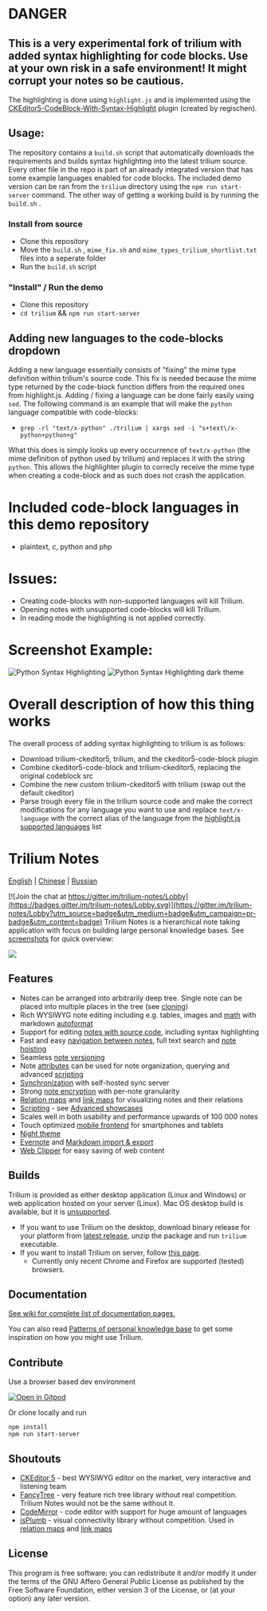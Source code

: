 # DANGER
This is a **very experimental** fork of trilium with added syntax highlighting for code blocks.
Use at your own risk in a safe environment! It might corrupt your notes so be cautious.
---
The highlighting is done using `highlight.js` and is implemented using the [CKEditor5-CodeBlock-With-Syntax-Highlight](https://github.com/regischen/CKEditor5-CodeBlock-With-Syntax-Highlight) plugin (created by regischen).

## Usage:
The repository contains a `build.sh` script that automatically downloads the requirements and builds syntax highlighting into the latest trilium source. Every other file in the repo is part of an already integrated version that has some example languages enabled for code blocks. The included demo version can be ran from the `trilium` directory using the `npm run start-server` command. The other way of getting a working build is by running the `build.sh` .

### Install from source
- Clone this repository
- Move the `build.sh` , `mime_fix.sh` and `mime_types_trilium_shortlist.txt` files into a seperate folder
- Run the `build.sh` script

### "Install" / Run the demo
- Clone this repository
- `cd trilium` && `npm run start-server`

## Adding new languages to the code-blocks dropdown
Adding a new language essentially consists of "fixing" the mime type definition within trilium's source code. This fix is needed because the mime type returned by the code-block function differs from the required ones from highlight.js.
Adding / fixing a language can be done fairly easily using `sed`. The following command is an example that will make the `python` language compatible with code-blocks:
- `grep -rl "text/x-python" ./trilium | xargs sed -i "s+text\/x-python+python+g"`

What this does is simply looks up every occurrence of `text/x-python` (the mime definition of python used by trilium) and replaces it with the string `python`. This allows the highlighter plugin to correcly receive the mime type when creating a code-block and as such does not crash the application.

# Included code-block languages in this demo repository
- plaintext, c, python and php

# Issues:
- Creating code-blocks with non-supported languages will kill Trilium.
- Opening notes with unsupported code-blocks will kill Trilium.
- In reading mode the highlighting is not applied correctly.

# Screenshot Example:
![Python Syntax Highlighting](/Untitled2.png)
![Python Syntax Highlighting dark theme](/dark_example.png)

# Overall description of how this thing works
The overall process of adding syntax highlighting to trilium is as follows:
- Download trilium-ckeditor5, trilium, and the ckeditor5-code-block plugin
- Combine ckeditor5-code-block and trilium-ckeditor5, replacing the original codeblock src
- Combine the new custom trilium-ckeditor5 with trilium (swap out the default ckeditor)
- Parse trough every file in the trilium source code and make the correct modifications for any language you want to use and replace `text/x-language` with the correct alias of the language from the [highlight.js supported languages](https://github.com/highlightjs/highlight.js/blob/main/SUPPORTED_LANGUAGES.md) list
# Trilium Notes

[English](https://github.com/zadam/trilium/blob/master/README.md) | [Chinese](https://github.com/zadam/trilium/blob/master/README-ZH_CN.md) | [Russian](https://github.com/zadam/trilium/blob/master/README.ru.md)

[![Join the chat at https://gitter.im/trilium-notes/Lobby](https://badges.gitter.im/trilium-notes/Lobby.svg)](https://gitter.im/trilium-notes/Lobby?utm_source=badge&utm_medium=badge&utm_campaign=pr-badge&utm_content=badge)
Trilium Notes is a hierarchical note taking application with focus on building large personal knowledge bases. See [screenshots](https://github.com/zadam/trilium/wiki/Screenshot-tour) for quick overview:

![](https://raw.githubusercontent.com/wiki/zadam/trilium/images/screenshot.png)

## Features

* Notes can be arranged into arbitrarily deep tree. Single note can be placed into multiple places in the tree (see [cloning](https://github.com/zadam/trilium/wiki/Cloning-notes))
* Rich WYSIWYG note editing including e.g. tables, images and [math](https://github.com/zadam/trilium/wiki/Text-notes#math-support) with markdown [autoformat](https://github.com/zadam/trilium/wiki/Text-notes#autoformat)
* Support for editing [notes with source code](https://github.com/zadam/trilium/wiki/Code-notes), including syntax highlighting
* Fast and easy [navigation between notes](https://github.com/zadam/trilium/wiki/Note-navigation), full text search and [note hoisting](https://github.com/zadam/trilium/wiki/Note-hoisting)
* Seamless [note versioning](https://github.com/zadam/trilium/wiki/Note-revisions)
* Note [attributes](https://github.com/zadam/trilium/wiki/Attributes) can be used for note organization, querying and advanced [scripting](https://github.com/zadam/trilium/wiki/Scripts)
* [Synchronization](https://github.com/zadam/trilium/wiki/Synchronization) with self-hosted sync server
* Strong [note encryption](https://github.com/zadam/trilium/wiki/Protected-notes) with per-note granularity
* [Relation maps](https://github.com/zadam/trilium/wiki/Relation-map) and [link maps](https://github.com/zadam/trilium/wiki/Link-map) for visualizing notes and their relations
* [Scripting](https://github.com/zadam/trilium/wiki/Scripts) - see [Advanced showcases](https://github.com/zadam/trilium/wiki/Advanced-showcases)
* Scales well in both usability and performance upwards of 100 000 notes
* Touch optimized [mobile frontend](https://github.com/zadam/trilium/wiki/Mobile-frontend) for smartphones and tablets
* [Night theme](https://github.com/zadam/trilium/wiki/Themes)
* [Evernote](https://github.com/zadam/trilium/wiki/Evernote-import) and [Markdown import & export](https://github.com/zadam/trilium/wiki/Markdown)
* [Web Clipper](https://github.com/zadam/trilium/wiki/Web-clipper) for easy saving of web content

## Builds

Trilium is provided as either desktop application (Linux and Windows) or web application hosted on your server (Linux). Mac OS desktop build is available, but it is [unsupported](https://github.com/zadam/trilium/wiki/FAQ#mac-os-support).

* If you want to use Trilium on the desktop, download binary release for your platform from [latest release](https://github.com/zadam/trilium/releases/latest), unzip the package and run ```trilium``` executable.
* If you want to install Trilium on server, follow [this page](https://github.com/zadam/trilium/wiki/Server-installation).
  * Currently only recent Chrome and Firefox are supported (tested) browsers.

## Documentation

[See wiki for complete list of documentation pages.](https://github.com/zadam/trilium/wiki/)

You can also read [Patterns of personal knowledge base](https://github.com/zadam/trilium/wiki/Patterns-of-personal-knowledge-base) to get some inspiration on how you might use Trilium.

## Contribute

Use a browser based dev environment

[![Open in Gitpod](https://gitpod.io/button/open-in-gitpod.svg)](https://gitpod.io/#https://github.com/zadam/trilium)

Or clone locally and run
```
npm install
npm run start-server
```

## Shoutouts

* [CKEditor 5](https://github.com/ckeditor/ckeditor5) - best WYSIWYG editor on the market, very interactive and listening team
* [FancyTree](https://github.com/mar10/fancytree) - very feature rich tree library without real competition. Trilium Notes would not be the same without it.
* [CodeMirror](https://github.com/codemirror/CodeMirror) - code editor with support for huge amount of languages
* [jsPlumb](https://github.com/jsplumb/jsplumb) - visual connectivity library without competition. Used in [relation maps](https://github.com/zadam/trilium/wiki/Relation-map) and [link maps](https://github.com/zadam/trilium/wiki/Link-map)

## License

This program is free software: you can redistribute it and/or modify it under the terms of the GNU Affero General Public License as published by the Free Software Foundation, either version 3 of the License, or (at your option) any later version.
